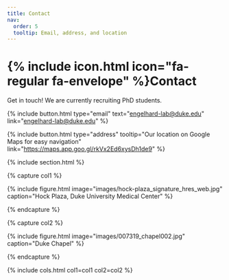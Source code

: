 ```yaml
---
title: Contact
nav:
  order: 5
  tooltip: Email, address, and location
---
```


# {% include icon.html icon="fa-regular fa-envelope" %}Contact

Get in touch! We are currently recruiting PhD students.

{%
  include button.html
  type="email"
  text="engelhard-lab@duke.edu"
  link="engelhard-lab@duke.edu"
%}

{%
  include button.html
  type="address"
  tooltip="Our location on Google Maps for easy navigation"
  link="https://maps.app.goo.gl/rkVx2Ed6xysDh1de9"
%}

{% include section.html %}

{% capture col1 %}

{%
  include figure.html
  image="images/hock-plaza_signature_hres_web.jpg"
  caption="Hock Plaza, Duke University Medical Center"
%}

{% endcapture %}

{% capture col2 %}

{%
  include figure.html
  image="images/007319_chapel002.jpg"
  caption="Duke Chapel"
%}

{% endcapture %}

{% include cols.html col1=col1 col2=col2 %}

